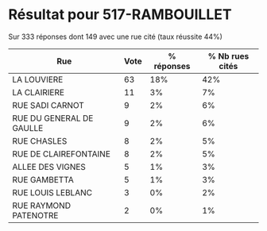 # Résultat pour 517-RAMBOUILLET

Sur 333 réponses dont 149 avec une rue cité (taux réussite 44%)

| Rue | Vote | % réponses | % Nb rues cités|
|-----|------|------------|----------------|
| LA LOUVIERE | 63 | 18% | 42%|
| LA CLAIRIERE | 11 | 3% | 7%|
| RUE SADI CARNOT | 9 | 2% | 6%|
| RUE DU GENERAL DE GAULLE | 9 | 2% | 6%|
| RUE CHASLES | 8 | 2% | 5%|
| RUE DE CLAIREFONTAINE | 8 | 2% | 5%|
| ALLEE DES VIGNES | 5 | 1% | 3%|
| RUE GAMBETTA | 5 | 1% | 3%|
| RUE LOUIS LEBLANC | 3 | 0% | 2%|
| RUE RAYMOND PATENOTRE | 2 | 0% | 1%|
